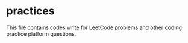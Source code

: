 # practices

This file contains codes write for LeetCode problems and other coding practice platform questions.
